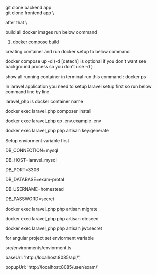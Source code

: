 git clone backend app \
git clone frontend app \

after that \

build all docker images run below command  

1) docker compose build 

creating container and run docker setup to below command  

docker compose up -d (-d [detech] is optional if you don't want see background process so you don't use -d )

show all running container in terminal run this command  : docker ps  

In laravel application you need to setup laravel setup first so run below command line by line

laravel_php is docker container name 

docker exec laravel_php composer install

docker exec laravel_php cp .env.example .env

docker exec laravel_php php artisan key:generate


Setup enviorment variable first 

DB_CONNECTION=mysql

DB_HOST=laravel_mysql

DB_PORT=3306

DB_DATABASE=exam-protal

DB_USERNAME=homestead

DB_PASSWORD=secret

docker exec laravel_php php artisan migrate

docker exec laravel_php php artisan db:seed

docker exec laravel_php php artisan jwt:secret

for angular project set enviorment variable 

src/environments/enviorment.ts

baseUrl: 'http://localhost:8085/api/',

popupUrl: 'http://localhost:8085/user/exam/'


